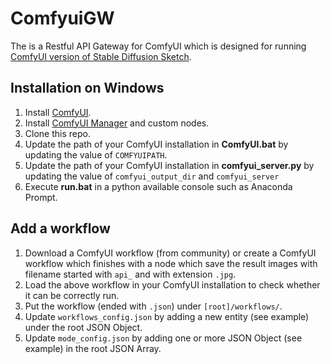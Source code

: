 # ComfyuiGW
The is a Restful API Gateway for ComfyUI which is designed for running [ComfyUI version of Stable Diffusion Sketch](https://github.com/jordenyt/stable_diffusion_sketch/tree/comfyui).

## Installation on Windows
1. Install [ComfyUI](https://github.com/comfyanonymous/ComfyUI).
2. Install [ComfyUI Manager](https://github.com/ltdrdata/ComfyUI-Manager) and custom nodes.
3. Clone this repo.
4. Update the path of your ComfyUI installation in **ComfyUI.bat** by updating the value of `COMFYUIPATH`.
5. Update the path of your ComfyUI installation in **comfyui_server.py** by updating the value of `comfyui_output_dir` and `comfyui_server`
6. Execute **run.bat** in a python available console such as Anaconda Prompt.

## Add a workflow
1. Download a ComfyUI workflow (from community) or create a ComfyUI workflow which finishes with a node which save the result images with filename started with `api_` and with extension `.jpg`.
2. Load the above workflow in your ComfyUI installation to check whether it can be correctly run.
3. Put the workflow (ended with `.json`) under `[root]/workflows/`.
4. Update `workflows_config.json` by adding a new entity (see example) under the root JSON Object.
5. Update `mode_config.json` by adding one or more JSON Object (see example) in the root JSON Array.
